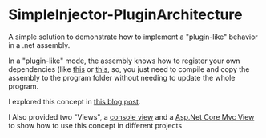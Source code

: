 # SimpleInjector-PluginArchitecture
A simple solution to demonstrate how to implement a "plugin-like" behavior in a .net assembly.

In a "plugin-like" mode, the assembly knows how to register your own dependencies (like [this](/Data/DependencyInjectionPackage.cs)  or [this](/Business/DependencyInjectionPackage.cs), so, you just need to compile and copy the assembly to the program folder without needing to update the whole program.

I explored this concept in [this blog post](https://dev.to/ewernet/where-and-how-register-our-dependencies-1g78-temp-slug-5502486?preview=be68a73aae4f7a41cf16c3c1bdd2f8f1980e2d9d4eba8f2bff7044aefd7ab74bc24038112eeb1af435b59b0625b0200e6b58401860cfc97c84cad6d4).

I Also provided two "Views", a [console view](/ConsoleView) and a [Asp.Net Core Mvc View](/AspNetCoreMvcWebView) to show how to use this concept in different projects

